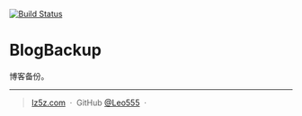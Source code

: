 [![Build Status](https://travis-ci.org/Leo555/Blog.png)](https://travis-ci.org/Leo555/Blog)

BlogBackup
==========

博客备份。

---

> [lz5z.com](https://lz5z.com) &nbsp;&middot;&nbsp;
> GitHub [@Leo555](https://github.com/Leo555) &nbsp;&middot;&nbsp;
